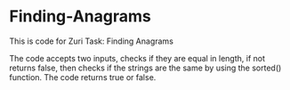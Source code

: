 # Finding-Anagrams
This is code for Zuri Task: Finding Anagrams

The code accepts two inputs, checks if they are equal in length, if not returns false, then checks if the strings are the same by using the sorted() function.
The code returns true or false.
